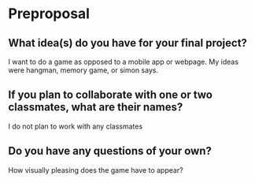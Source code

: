 # Preproposal

## What idea(s) do you have for your final project?
I want to do a game as opposed to a mobile app or webpage. My ideas were hangman, memory game, or simon says.  


## If you plan to collaborate with one or two classmates, what are their names?
I do not plan to work with any classmates


## Do you have any questions of your own?
How visually pleasing does the game have to appear?

